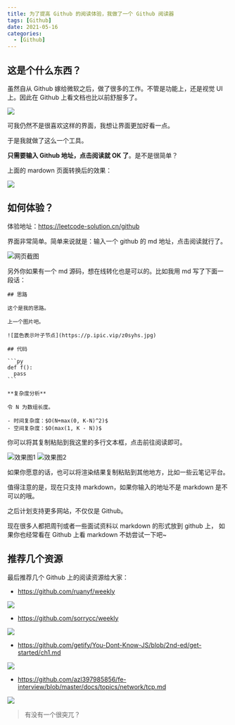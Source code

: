 ```yaml
---
title: 为了提高 Github 的阅读体验，我做了一个 Github 阅读器
tags: [Github]
date: 2021-05-16
categories:
  - [Github]
---
```


## 这是个什么东西？

虽然自从 Github 嫁给微软之后，做了很多的工作。不管是功能上，还是视觉 UI 上。因此在 Github 上看文档也比以前舒服多了。

![](https://p.ipic.vip/grpncc.jpg)

可我仍然不是很喜欢这样的界面，我想让界面更加好看一点。

于是我就做了这么一个工具。

**只需要输入 Github 地址，点击阅读就 OK 了**。是不是很简单？

<!-- more -->

上面的 mardown 页面转换后的效果：

![](https://p.ipic.vip/d7pqhx.jpg)

## 如何体验？

体验地址：https://leetcode-solution.cn/github

界面非常简单。简单来说就是：输入一个 github 的 md 地址，点击阅读就行了。

![网页截图](https://p.ipic.vip/szd932.jpg)

另外你如果有一个 md 源码，想在线转化也是可以的。比如我用 md 写了下面一段话：

````
## 思路

这个是我的思路。

上一个图片吧。

![蓝色表示叶子节点](https://p.ipic.vip/z0syhs.jpg)

## 代码

```py
def f():
  pass
```

**复杂度分析**

令 N 为数组长度。

- 时间复杂度：$O(N+max(0, K-N)^2)$
- 空间复杂度：$O(max(1, K - N))$

````

你可以将其复制粘贴到我这里的多行文本框，点击前往阅读即可。

![效果图1](https://p.ipic.vip/w6wmpu.jpg)
![效果图2](https://p.ipic.vip/2c6b0l.jpg)

如果你愿意的话，也可以将渲染结果复制粘贴到其他地方，比如一些云笔记平台。

值得注意的是，现在只支持 markdown，如果你输入的地址不是 markdown 是不可以的哦。

之后计划支持更多网站，不仅仅是 Github。

现在很多人都把周刊或者一些面试资料以 markdown 的形式放到 github 上， 如果你也经常看在 Github 上看 markdown 不妨尝试一下吧~

## 推荐几个资源

最后推荐几个 Github 上的阅读资源给大家：

- https://github.com/ruanyf/weekly

![](https://p.ipic.vip/fe5or6.jpg)

- https://github.com/sorrycc/weekly

![](https://p.ipic.vip/fj8uhp.jpg)

- https://github.com/getify/You-Dont-Know-JS/blob/2nd-ed/get-started/ch1.md

![](https://p.ipic.vip/curpyx.jpg)

- https://github.com/azl397985856/fe-interview/blob/master/docs/topics/network/tcp.md

![](https://p.ipic.vip/2we2u9.jpg)

> 有没有一个很突兀？
